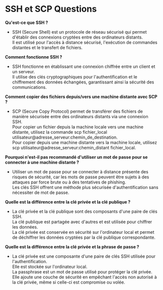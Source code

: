 # SSH et SCP Questions

**Qu'est-ce que SSH ?**
- SSH (Secure Shell) est un protocole de réseau sécurisé qui permet d'établir des connexions cryptées entre des ordinateurs distants.   
  Il est utilisé pour l'accès à distance sécurisé, l'exécution de commandes distantes et le transfert de fichiers.   

**Comment fonctionne SSH ?**
- SSH fonctionne en établissant une connexion chiffrée entre un client et un serveur.   
  Il utilise des clés cryptographiques pour l'authentification et le chiffrement des données échangées, garantissant ainsi la sécurité des communications.   

**Comment copier des fichiers depuis/vers une machine distante avec SCP ?**
- SCP (Secure Copy Protocol) permet de transférer des fichiers de manière sécurisée entre des ordinateurs distants via une connexion SSH.   
  Pour copier un fichier depuis la machine locale vers une machine distante, utilisez la commande scp fichier_local utilisateur@adresse_serveur:chemin_de_destination.   
  Pour copier depuis une machine distante vers la machine locale, utilisez scp utilisateur@adresse_serveur:chemin_distant fichier_local.   

**Pourquoi n'est-il pas recommandé d'utiliser un mot de passe pour se connecter à une machine distante ?**
- Utiliser un mot de passe pour se connecter à distance présente des risques de sécurité, car les mots de passe peuvent être sujets à des attaques par force brute ou à des tentatives de phishing.   
  Les clés SSH offrent une méthode plus sécurisée d'authentification sans nécessiter de mot de passe.   

**Quelle est la différence entre la clé privée et la clé publique ?**
- La clé privée et la clé publique sont des composants d'une paire de clés SSH.   
  La clé publique est partagée avec d'autres et est utilisée pour chiffrer les données.   
  La clé privée est conservée en sécurité sur l'ordinateur local et permet de déchiffrer les données cryptées par la clé publique correspondante.   

**Quelle est la différence entre la clé privée et la phrase de passe ?**
- La clé privée est une composante d'une paire de clés SSH utilisée pour l'authentification.   
  Elle est stockée sur l'ordinateur local.   
  La passphrase est un mot de passe utilisé pour protéger la clé privée.   
  Elle ajoute une couche de sécurité en empêchant l'accès non autorisé à la clé privée, même si celle-ci est compromise ou volée.   

